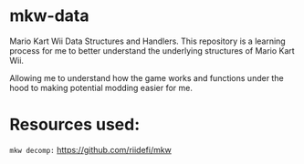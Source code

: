 # mkw-data
Mario Kart Wii Data Structures and Handlers.
This repository is a learning process for me to better understand the underlying structures of Mario Kart Wii.

Allowing me to understand how the game works and functions under the hood to making potential modding easier for me.

# Resources used:

``mkw decomp:`` https://github.com/riidefi/mkw
